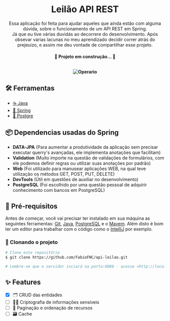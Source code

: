 <div align="center">
	<h1>Leilão API REST</h1>
  
  <p align="center">
    Essa aplicação foi feita para ajudar aqueles que ainda estão com alguma dúvida, sobre o funcionamento de um API REST em Spring. <br>
    Já que eu tive várias duvidás ao decorrere do desenvolvimento. Após obsevar varias lacunas no meu aprendizado decidir correr atrás do prejeuizo, e assim me deu vontade de compartilhar esse projeto. <br>
  </p>

<h4 align="center"> 
	🚧   Projeto em construção...  🚧
  <br><br>
  
  ![Operario](https://tenor.com/view/oh-yeah-gif-23554938.gif)
  
</h4>
</div>

## 🛠 Ferramentas

- [☕ Java](https://www.oracle.com/java/technologies/downloads/)
- [🍃 Spring](https://spring.io/)
- [🐘 Postgre](https://www.postgresql.org/)

## 📦 Dependencias usadas do Spring

- **DATA-JPA** (Para aumentar a produtividade da aplicação sem precisar executar querry's avançadas, ele implementa anotações que facilitam)
- **Validation** (Muito importe na questão de validações de formulários, com ele podemos definir regras ou utilizar suas anotações por padrão)
- **Web** (Foi utilizado para manusear aplicações WEB, na qual teve utilização os métodos GET, POST, PUT, DELETE)
- **DevTools** (Útil em questões de auxiliar no desenvolvimento)
- **PostgreSQL** (Foi escolhido por uma questão pessoal de adquirir conhecimento com bancos em PostgreSQL)

## 📌 Pré-requisitos

Antes de começar, você vai precisar ter instalado em sua máquina as seguintes ferramentas:
[Git](https://git-scm.com), [Java](https://www.oracle.com/java/technologies/downloads/), [PostgreSQL](https://www.postgresql.org/) e o [Mavem](https://maven.apache.org/download.cgi). 
Além disto é bom ter um editor para trabalhar com o código como o [IntelliJ](https://www.jetbrains.com/pt-br/idea/download/#section=window) por exemplo.

### 🎲 Clonando o projeto

```bash
# Clone este repositório
$ git clone https://github.com/FabioFNC/api-leilao.git

# Lembre-se que o servidor inciará na porta:8080 - acesse <http://localhost:8080>
```

## ✨ Features

- [X] 🗂️ CRUD das entidades
- [ ] 🕵️‍♂️ Criptografia de informações sensíveis
- [ ] 💾 Paginação e ordenação de recursos
- [ ] 🗃️ Cache
